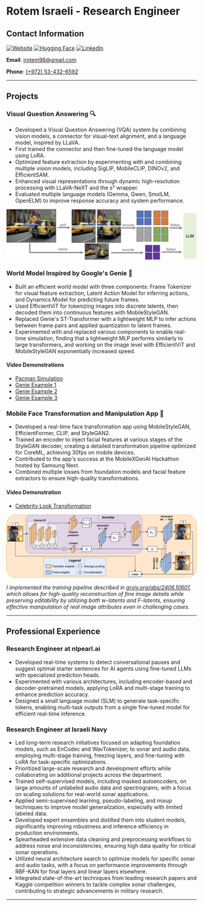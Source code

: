 # Rotem Israeli - Research Engineer

## Contact Information

[![Website](https://img.shields.io/badge/Website-%23333333.svg?&style=for-the-badge&logo=Google%20Chrome&logoColor=white)](https://rotem154154.github.io)
[![Hugging Face](https://img.shields.io/badge/Hugging%20Face-%23FFCC00.svg?&style=for-the-badge&logo=HuggingFace&logoColor=black)](https://huggingface.co/irotem98)
[![LinkedIn](https://img.shields.io/badge/LinkedIn-%230077B5.svg?&style=for-the-badge&logo=linkedin&logoColor=white)](https://linkedin.com/in/rotem-israeli-04ab10179)

**Email**: [irotem98@gmail.com](mailto:irotem98@gmail.com)

**Phone**: [(+972) 53-432-6592](tel:+972534326592)

---

## Projects

### Visual Question Answering 🔍

- Developed a Visual Question Answering (VQA) system by combining vision models, a connector for visual-text alignment, and a language model, inspired by LLaVA.
- First trained the connector and then fine-tuned the language model using LoRA.
- Optimized feature extraction by experimenting with and combining multiple vision models, including SigLIP, MobileCLIP, DINOv2, and EfficientSAM.
- Enhanced visual representations through dynamic high-resolution processing with LLaVA-NeXT and the s² wrapper.
- Evaluated multiple language models (Gemma, Qwen, SmolLM, OpenELM) to improve response accuracy and system performance.

![LLaVA Next](images/llava_next.png)

### World Model Inspired by Google's Genie 🧞

- Built an efficient world model with three components: Frame Tokenizer for visual feature extraction, Latent Action Model for inferring actions, and Dynamics Model for predicting future frames.
- Used EfficientViT for tokenizing images into discrete latents, then decoded them into continuous features with MobileStyleGAN.
- Replaced Genie's ST-Transformer with a lightweight MLP to infer actions between frame pairs and applied quantization to latent frames.
- Experimented with and replaced various components to enable real-time simulation, finding that a lightweight MLP performs similarly to large transformers, and working on the image level with EfficientViT and MobileStyleGAN exponentially increased speed.

#### Video Demonstrations

- [Pacman Simulation](videos/pacman1_resized.mp4)
- [Genie Example 1](videos/genie_example1.mp4)
- [Genie Example 2](videos/genie_example2.mp4)
- [Genie Example 3](videos/genie_example3.mp4)

### Mobile Face Transformation and Manipulation App 📱

- Developed a real-time face transformation app using MobileStyleGAN, EfficientFormer, CLIP, and StyleGAN2.
- Trained an encoder to inject facial features at various stages of the StyleGAN decoder, creating a detailed transformation pipeline optimized for CoreML, achieving 30fps on mobile devices.
- Contributed to the app's success at the MobileXGenAI Hackathon hosted by Samsung Next.
- Combined multiple losses from foundation models and facial feature extractors to ensure high-quality transformations.

#### Video Demonstration

- [Celebrity Look Transformation](videos/celebrityLook.mp4)

![StyleGAN Inversion](images/stylegan_inversion.png)

*I implemented the training pipeline described in [arxiv.org/abs/2406.10601](https://arxiv.org/abs/2406.10601), which allows for high-quality reconstruction of fine image details while preserving editability by utilizing both w-latents and F-latents, ensuring effective manipulation of real image attributes even in challenging cases.*

---

## Professional Experience

### Research Engineer at nlpearl.ai

- Developed real-time systems to detect conversational pauses and suggest optimal starter sentences for AI agents using fine-tuned LLMs with specialized prediction heads.
- Experimented with various architectures, including encoder-based and decoder-pretrained models, applying LoRA and multi-stage training to enhance prediction accuracy.
- Designed a small language model (SLM) to generate task-specific tokens, enabling multi-task outputs from a single fine-tuned model for efficient real-time inference.

### Research Engineer at Israeli Navy

- Led long-term research initiatives focused on adapting foundation models, such as EnCodec and WavTokenizer, to sonar and audio data, employing multi-stage training, freezing layers, and fine-tuning with LoRA for task-specific optimizations.
- Prioritized large-scale research and development efforts while collaborating on additional projects across the department.
- Trained self-supervised models, including masked autoencoders, on large amounts of unlabeled audio data and spectrograms, with a focus on scaling solutions for real-world sonar applications.
- Applied semi-supervised learning, pseudo-labeling, and mixup techniques to improve model generalization, especially with limited labeled data.
- Developed expert ensembles and distilled them into student models, significantly improving robustness and inference efficiency in production environments.
- Spearheaded extensive data cleaning and preprocessing workflows to address noise and inconsistencies, ensuring high data quality for critical sonar operations.
- Utilized neural architecture search to optimize models for specific sonar and audio tasks, with a focus on performance improvements through RBF-KAN for final layers and linear layers elsewhere.
- Integrated state-of-the-art techniques from leading research papers and Kaggle competition winners to tackle complex sonar challenges, contributing to strategic advancements in military research.

---
